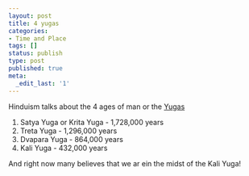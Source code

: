 ```yaml
---
layout: post
title: 4 yugas
categories:
- Time and Place
tags: []
status: publish
type: post
published: true
meta:
  _edit_last: '1'
---
```

Hinduism talks about the 4 ages of man or the <a href="http://en.wikipedia.org/wiki/Yuga">Yugas</a>
<ol>
	<li>Satya Yuga or Krita Yuga - 1,728,000 years </li>
	<li>Treta Yuga - 1,296,000 years</li>
	<li>Dvapara Yuga - 864,000 years</li>
	<li>Kali Yuga - 432,000 years</li>
</ol>
<div>And right now many believes that we ar ein the midst of the Kali Yuga!</div>
